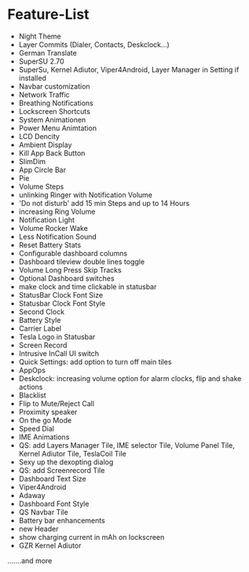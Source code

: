 # Feature-List

- Night Theme
- Layer Commits (Dialer, Contacts, Deskclock...)
- German Translate
- SuperSU 2.70
- SuperSu, Kernel Adiutor, Viper4Android, Layer Manager in Setting if installed
- Navbar customization
- Network Traffic
- Breathing Notifications
- Lockscreen Shortcuts
- System Animationen
- Power Menu Animtation
- LCD Dencity
- Ambient Display
- Kill App Back Button
- SlimDim
- App Circle Bar
- Pie
- Volume Steps
- unlinking Ringer with Notification Volume
- 'Do not disturb' add 15 min Steps and up to 14 Hours
- increasing Ring Volume
- Notification Light
- Volume Rocker Wake
- Less Notification Sound
- Reset Battery Stats
- Configurable dashboard columns
- Dashboard tileview double lines toggle
- Volume Long Press Skip Tracks
- Optional Dashboard switches
- make clock and time clickable in statusbar
- StatusBar Clock Font Size
- Statusbar Clock Font Style
- Second Clock
- Battery Style
- Carrier Label
- Tesla Logo in Statusbar
- Screen Record
- Intrusive InCall UI switch
- Quick Settings: add option to turn off main tiles
- AppOps
- Deskclock: increasing volume option for alarm clocks, flip and shake actions
- Blacklist
- Flip to Mute/Reject Call
- Proximity speaker
- On the go Mode
- Speed Dial
- IME Animations
- QS: add Layers Manager Tile, IME selector Tile, Volume Panel Tile, Kernel Adiutor Tile, TeslaCoil Tile
- Sexy up the dexopting dialog
- QS: add Screenrecord Tile
- Dashboard Text Size
- Viper4Android
- Adaway
- Dashboard Font Style
- QS Navbar Tile
- Battery bar enhancements
- new Header
- show charging current in mAh on lockscreen
- GZR Kernel Adiutor

.......and more
